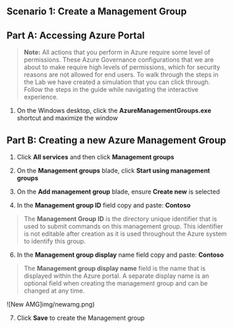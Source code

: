 ﻿## Scenario 1: Create a Management Group

## Part A: Accessing Azure Portal

   > **Note:**  All actions that you perform in Azure require some level of permissions. These Azure Governance configurations that we are about to make require high levels of permissions, which for security reasons are not allowed for end users.
   To walk through the steps in the Lab we have created a simulation that you can click through. Follow the steps in the guide while navigating the interactive experience.

1. On the Windows desktop, click the **AzureManagementGroups.exe** shortcut and maximize the window

## Part B: Creating a new Azure Management Group

1. Click **All services** and then click **Management groups**

1. On the **Management groups** blade, click **Start using management groups**
  
1. On the **Add management group** blade, ensure **Create new** is selected
 
1. In the **Management group ID** field copy and paste: **Contoso**

> The **Management Group ID** is the directory unique identifier that is used to submit commands on this management group. This identifier is not editable after creation as it is used throughout the Azure system to identify this group.

6. In the **Management group display** name field copy and paste: **Contoso**

> The **Management group display name** field is the name that is displayed within the Azure portal. A separate display name is an optional field when creating the management group and can be changed at any time. 

![New AMG]img/newamg.png)

7. Click **Save** to create the Management group
